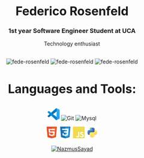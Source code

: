 <h1 style="font-size: 2rem;font-weight:bold" align="center">Federico Rosenfeld</h1>
<h3 align="center">1st year Software Engineer Student at UCA</h3>
<p align="center">Technology enthusiast</p>

<br/>

<div align="center">
  <img src="https://github-readme-streak-stats.herokuapp.com?user=Fede-Rosenfeld&theme=transparent&border_radius=10&mode=weekly" alt="fede-rosenfeld" />
  <img height="195em" src="https://github-readme-stats.vercel.app/api/top-langs/?username=fede-rosenfeld&langs_count=7&border_radius=8&theme=transparent" alt="fede-rosenfeld"/>
  <img src="https://github-readme-stats.vercel.app/api?username=fede-rosenfeld&show_icons=true&locale=en&border_radius=10&theme=transparent" alt="fede-rosenfeld" />
</div>
  
<h3 style="font-size: 2rem;font-weight:bold" align="center">Languages and Tools:</h1>

<p align="center" margin="0px 50px">
  <img alt="Visual Studio Code" width="32px" src="https://raw.githubusercontent.com/github/explore/80688e429a7d4ef2fca1e82350fe8e3517d3494d/topics/visual-studio-code/visual-studio-code.png" />  
  <img alt="Git" width="32px" src="https://cdn.jsdelivr.net/gh/devicons/devicon/icons/git/git-original.svg">
 <!-- <img alt="Filezilla" width="32px" src="https://cdn.jsdelivr.net/gh/devicons/devicon/icons/filezilla/filezilla-plain.svg"> -->
  <!-- <img alt="Markdown" width="32px" src="https://img.icons8.com/?size=512&id=sxnZ4MkfGiVC&format=png"> -->
  <img alt="Mysql" width="32px" src="https://cdn.jsdelivr.net/gh/devicons/devicon/icons/mysql/mysql-original-wordmark.svg">
  <!-- <img alt="Boostrap" width="32px" src="https://cdn.jsdelivr.net/gh/devicons/devicon/icons/bootstrap/bootstrap-original-wordmark.svg"> -->
  <!-- <img alt="Docker" width="32px" src="https://cdn.jsdelivr.net/gh/devicons/devicon/icons/docker/docker-original-wordmark.svg"> --> 
</p>
<p align="center" margin="0px 50px">
  <img alt="HTML" width="32px" src="https://raw.githubusercontent.com/devicons/devicon/master/icons/html5/html5-original.svg">
  <img alt="CSS" width="32px" src="https://raw.githubusercontent.com/devicons/devicon/master/icons/css3/css3-original.svg">
  <img alt="JS" width="32px" src="https://raw.githubusercontent.com/devicons/devicon/master/icons/javascript/javascript-plain.svg">
  <!-- <img alt="Jquery" width="32px" src="https://cdn.jsdelivr.net/gh/devicons/devicon/icons/jquery/jquery-original.svg"> -->
  <!-- <img alt="Jquery" width="32px" src="https://cdn.jsdelivr.net/gh/devicons/devicon/icons/php/php-original.svg"> -->
  <img alt="Python" width="32px" src="https://raw.githubusercontent.com/devicons/devicon/master/icons/python/python-original.svg">
  <!-- <img alt="Django" width="32px" src="https://cdn.jsdelivr.net/gh/devicons/devicon/icons/django/django-plain.svg"/> -->
  <!-- <img alt="C" width="32px" src="https://cdn.jsdelivr.net/gh/devicons/devicon/icons/c/c-original.svg"> -->
</p>
  <!--
<h3 style="font-size: 2rem;font-weight:bold" align="center">Socials:</h1>
<p align="center" margin="0px 50px">
  <a href="https://www.linkedin.com/">
    <img alt="Instagram" width="40px" src="https://img.icons8.com/?size=512&id=13930&format=png">
  </a>
  <a href="https://www.instagram.com/">
    <img alt="Instagram" width="40px" src="https://img.icons8.com/?size=512&id=32323&format=png">
  </a>
  <a href="https://www.twitch.tv/">
    <img alt="Twitch" width="40px" src="https://img.icons8.com/?size=512&id=18103&format=png">
  </a>
  <a href="https://twitter.com/">
    <img alt="Twitter" width="40px" src="https://img.icons8.com/?size=512&id=13963&format=png">
  </a>
</p>
  -->
<p align="center">
<a href="#" align="center" width="32px"><img align="center" src="https://komarev.com/ghpvc/?username=Fede-Rosenfeld&label=Profile%20views&color=0e75b6&style=flat" alt="NazmusSayad"/></a>
</p>

